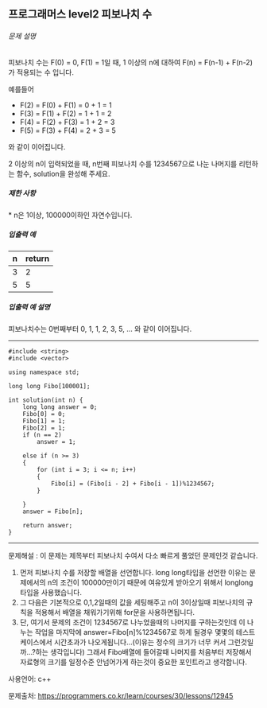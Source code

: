 ## 프로그래머스 level2 피보나치 수

###### 문제 설명

피보나치 수는 F(0) = 0, F(1) = 1일 때, 1 이상의 n에 대하여 F(n) = F(n-1) + F(n-2) 가 적용되는 수 입니다.

예를들어

- F(2) = F(0) + F(1) = 0 + 1 = 1
- F(3) = F(1) + F(2) = 1 + 1 = 2
- F(4) = F(2) + F(3) = 1 + 2 = 3
- F(5) = F(3) + F(4) = 2 + 3 = 5

와 같이 이어집니다.

2 이상의 n이 입력되었을 때, n번째 피보나치 수를 1234567으로 나눈 나머지를 리턴하는 함수, solution을 완성해 주세요.

##### 제한 사항

\* n은 1이상, 100000이하인 자연수입니다.

##### 입출력 예

| n    | return |
| ---- | ------ |
| 3    | 2      |
| 5    | 5      |

##### 입출력 예 설명

피보나치수는 0번째부터 0, 1, 1, 2, 3, 5, ... 와 같이 이어집니다.

___

```
#include <string>
#include <vector>

using namespace std;

long long Fibo[100001];

int solution(int n) {
	long long answer = 0;
	Fibo[0] = 0;
	Fibo[1] = 1;
	Fibo[2] = 1;
	if (n == 2)
		answer = 1;

	else if (n >= 3)
	{
		for (int i = 3; i <= n; i++)
		{
			Fibo[i] = (Fibo[i - 2] + Fibo[i - 1])%1234567;
		}
		
	}
	answer = Fibo[n];

	return answer;
}
```

___

문제해설 : 이 문제는 제목부터 피보나치 수여서 다소 빠르게 풀었던 문제인것 같습니다.

1.  먼저 피보나치 수를 저장할 배열을 선언합니다. long long타입을 선언한 이유는 문제에서의 n의 조건이 100000만이기 때문에 여유있게 받아오기 위해서 longlong 타입을 사용했습니다.
2. 그 다음은 기본적으로 0,1,2일때의 값을 세팅해주고 n이 3이상일때 피보나치의 규칙을 적용해서 배열을 채워가기위해  for문을 사용하면됩니다.
3. 단, 여기서 문제의 조건이 1234567로 나누었을때의 나머지를 구하는것인데 이 나누는 작업을 마지막에 answer=Fibo[n]%1234567로 하게 될경우 몇몇의 테스트케이스에서 시간초과가 나오게됩니다...(이유는 정수의 크기가 너무 커서 그런것일까...?하는 생각입니다) 그래서 Fibo배열에 들어갈때 나머지를 처음부터 저장해서 자료형의 크기를 일정수준 안넘어가게 하는것이 중요한 포인트라고 생각합니다.



사용언어: c++

문제출처: https://programmers.co.kr/learn/courses/30/lessons/12945

